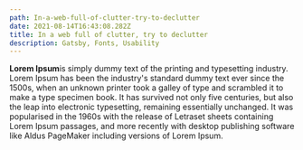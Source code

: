 ```yaml
---
path: In-a-web-full-of-clutter-try-to-declutter
date: 2021-08-14T16:43:08.282Z
title: In a web full of clutter, try to declutter
description: Gatsby, Fonts, Usability
---
```

**Lorem Ipsum**is simply dummy text of the printing and typesetting industry. Lorem Ipsum has been the industry's standard dummy text ever since the 1500s, when an unknown printer took a galley of type and scrambled it to make a type specimen book. It has survived not only five centuries, but also the leap into electronic typesetting, remaining essentially unchanged. It was popularised in the 1960s with the release of Letraset sheets containing Lorem Ipsum passages, and more recently with desktop publishing software like Aldus PageMaker including versions of Lorem Ipsum.